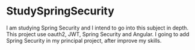 # StudySpringSecurity
I am studying Spring Security and I intend to go into this subject in depth.
This project use oauth2, JWT, Spring Security and Angular. 
I going to add Spring Security in my principal project, after improve my skills.